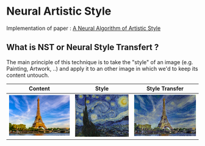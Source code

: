 # Neural Artistic Style
Implementation of paper : [A Neural Algorithm of Artistic Style](https://arxiv.org/pdf/1508.06576.pdf)


## What is NST or Neural Style Transfert ? 

The main principle of this technique is to take the "style" of an image (e.g. Painting, Artwork, ..) and apply it to an other image in which we'd to keep its content untouch.


| Content                                                                            | Style                                                                        | Style Transfer                                                                                         |
|------------------------------------------------------------------------------------|------------------------------------------------------------------------------|--------------------------------------------------------------------------------------------------------|
| <img src="./img/eiffel-tower.jpeg" alt="eiffel-tower" style="width:1500px;"/> | <img src="./img/starry_night.jpg" alt="starry-night" style="width:1500px;"/> | <img src="./img/eiffel-tower-starry-night.jpg" alt="eiffel-tower-starry-night" style="width:1500px;"/> |
